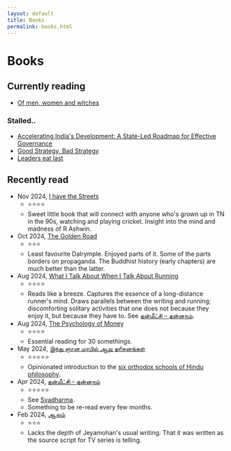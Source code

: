 ```yaml
---
layout: default
title: Books
permalink: books.html
---
```


# Books

## Currently reading

* [Of men, women and witches](https://www.amazon.in/Witches-Jeyamohan-Translated-Sangheetha-Puthiyedath/dp/9353453437)

### Stalled..

* [Accelerating India's Development: A State-Led Roadmap for Effective Governance](https://amzn.in/d/18u6rFE)
* [Good Strategy, Bad Strategy](https://amzn.in/d/f5gdNbJ)
* [Leaders eat last](https://amzn.in/d/iKsKJfO)

## Recently read

* Nov 2024, [I have the Streets](https://www.penguin.co.in/book/i-have-the-streets/)
  + ⭐⭐⭐⭐
  + Sweet little book that will connect with anyone who's grown up in TN in the
    90s, watching and playing cricket. Insight into the mind and madness of R
    Ashwin. 
* Oct 2024, [The Golden Road](https://www.amazon.in/Golden-Road-Ancient-India-Transformed/dp/140886441X)
  + ⭐⭐⭐
  + Least favourite Dalrymple. Enjoyed parts of it. Some of the parts borders on
    propaganda. The Buddhist history (early chapters) are much better than the
    latter.
* Aug 2024, [What I Talk About When I Talk About Running](https://en.m.wikipedia.org/wiki/What_I_Talk_About_When_I_Talk_About_Running)
  + ⭐⭐⭐⭐
  + Reads like a breeze. Captures the essence of a long-distance runner's mind.
    Draws parallels between the writing and running; discomforting solitary
    activities that one does not because they enjoy it, but because they have
    to. See [தன்மீட்சி – தன்னறம்](https://www.vishnupurampublications.com/product/thanmeetchi/).
* Aug 2024, [The Psychology of Money](https://www.amazon.in/Psychology-Money-Morgan-Housel/dp/9390166268)
  + ⭐⭐⭐⭐
  + Essential reading for 30 somethings.
* May 2024, [இந்து ஞான மரபில் ஆறு தரிசனங்கள்](https://www.vishnupurampublications.com/product/hindugnanamarabilaarudharisanangalvp/)
  + ⭐⭐⭐⭐⭐
  + Opinionated introduction to the [six orthodox schools of Hindu philosophy](https://en.wikipedia.org/wiki/Hindu_philosophy#%C4%80stika).
* Apr 2024, [தன்மீட்சி – தன்னறம்](https://www.vishnupurampublications.com/product/thanmeetchi/)
  + ⭐⭐⭐⭐⭐
  + See [Svadharma](https://en.wikipedia.org/wiki/Svadharma).
  + Something to be re-read every few months.
* Feb 2024, [ஆலம்](https://www.vishnupurampublications.com/product/aalamnovel/)
  + ⭐⭐⭐
  + Lacks the depth of Jeyamohan's usual writing. That it was written as the
    source script for TV series is telling. 
